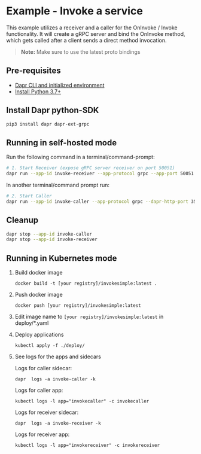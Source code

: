 # Example - Invoke a service

This example utilizes a receiver and a caller for the OnInvoke / Invoke functionality. It will create a gRPC server and bind the OnInvoke method, which gets called after a client sends a direct method invocation.

> **Note:** Make sure to use the latest proto bindings

## Pre-requisites

- [Dapr CLI and initialized environment](https://docs.dapr.io/getting-started)
- [Install Python 3.7+](https://www.python.org/downloads/)

## Install Dapr python-SDK

<!-- Our CI/CD pipeline automatically installs the correct version, so we can skip this step in the automation -->

```bash
pip3 install dapr dapr-ext-grpc
```

## Running in self-hosted mode

Run the following command in a terminal/command-prompt:

<!-- STEP
name: Run receiver
expected_stdout_lines:
  - '== APP == {"id": 1, "message": "hello world"}'
  - '== APP == {"id": 1, "message": "hello world"}'
background: true
sleep: 5
-->

```bash
# 1. Start Receiver (expose gRPC server receiver on port 50051)
dapr run --app-id invoke-receiver --app-protocol grpc --app-port 50051 python3 invoke-receiver.py
```

<!-- END_STEP -->

In another terminal/command prompt run:

<!-- STEP
name: Run caller
expected_stdout_lines:
  - '== APP == text/plain'
  - '== APP == INVOKE_RECEIVED'
  - '== APP == text/plain'
  - '== APP == INVOKE_RECEIVED'
background: true
sleep: 5 
-->

```bash
# 2. Start Caller
dapr run --app-id invoke-caller --app-protocol grpc --dapr-http-port 3500 python3 invoke-caller.py
```

<!-- END_STEP -->

## Cleanup

<!-- STEP
expected_stdout_lines: 
  - '✅  app stopped successfully: invoke-caller'
  - '✅  app stopped successfully: invoke-receiver'
name: Shutdown dapr
-->

```bash
dapr stop --app-id invoke-caller
dapr stop --app-id invoke-receiver
```

<!-- END_STEP -->

## Running in Kubernetes mode

1. Build docker image

   ```
   docker build -t [your registry]/invokesimple:latest .
   ```

2. Push docker image

   ```
   docker push [your registry]/invokesimple:latest
   ```

3. Edit image name to `[your registry]/invokesimple:latest` in deploy/*.yaml

4. Deploy applications

   ```
   kubectl apply -f ./deploy/
   ```

5. See logs for the apps and sidecars

   Logs for caller sidecar:
   ```
   dapr  logs -a invoke-caller -k
   ```
   
   Logs for caller app:
   ```
   kubectl logs -l app="invokecaller" -c invokecaller
   ```
   
   Logs for receiver sidecar:
   ```
   dapr  logs -a invoke-receiver -k
   ```
   
   Logs for receiver app:
   ```
   kubectl logs -l app="invokereceiver" -c invokereceiver
   ```
